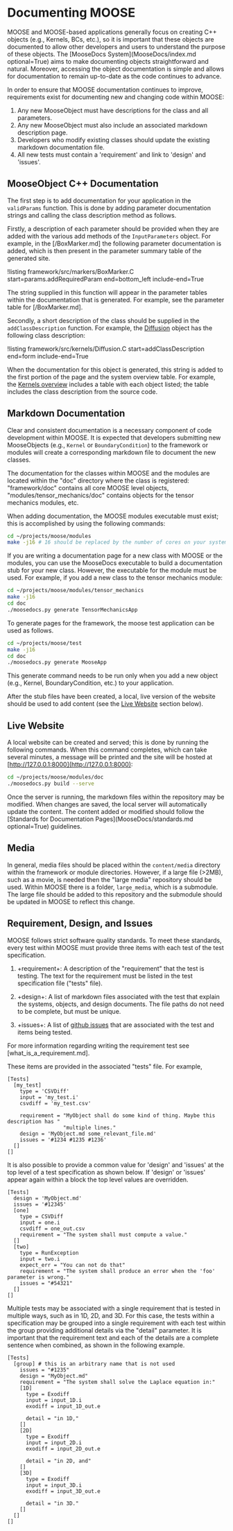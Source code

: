 # Documenting MOOSE

MOOSE and MOOSE-based applications generally focus on creating C++ objects (e.g., Kernels, BCs,
etc.), so it is important that these objects are documented to allow other developers and users to
understand the purpose of these objects. The [MooseDocs System](MooseDocs/index.md optional=True) aims to make
documenting objects straightforward and natural. Moreover, accessing the object documentation is
simple and allows for documentation to remain up-to-date as the code continues to advance.

In order to ensure that MOOSE documentation continues to improve, requirements exist for
documenting new and changing code within MOOSE:

1. Any new MooseObject must have descriptions for the class and all parameters.
1. Any new MooseObject must also include an associated markdown description page.
1. Developers who modify existing classes should update the existing markdown documentation file.
1. All new tests must contain a 'requirement' and link to 'design' and 'issues'.

## MooseObject C++ Documentation

The first step is to add documentation for your application in the `validParams` function. This is
done by adding parameter documentation strings and calling the class description method as follows.

Firstly, a description of each parameter should be provided when they are added with the various add
methods of the `InputParameters` object. For example, in the
[/BoxMarker.md] the following parameter documentation is
added, which is then present in the parameter summary table of the generated site.

!listing framework/src/markers/BoxMarker.C
         start=params.addRequiredParam
         end=bottom_left
         include-end=True

The string supplied in this function will appear in the parameter tables within the documentation
that is generated.  For example, see the parameter table for [/BoxMarker.md].

Secondly, a short description of the class should be supplied in the `addClassDescription`
function. For example, the [Diffusion](/Diffusion.md) object has the following class description:

!listing framework/src/kernels/Diffusion.C
        start=addClassDescription
        end=form
        include-end=True

When the documentation for this object is generated, this string is added to the first portion of the
page and the system overview table. For example, the [Kernels overview](syntax/Kernels/index.md)
includes a table with each object listed; the table includes the class description from the source
code.

## Markdown Documentation

Clear and consistent documentation is a necessary component of code development within MOOSE.  It is
expected that developers submitting new MooseObjects (e.g., `Kernel` or `BoundaryCondition`) to the
framework or modules will create a corresponding markdown file to document the new classes.

The documentation for the classes within MOOSE and the modules are located within the "doc"
directory where the class is registered: "framework/doc" contains all core MOOSE level objects,
"modules/tensor_mechanics/doc" contains objects for the tensor mechanics modules, etc.

When adding documentation, the MOOSE modules executable must exist; this is accomplished by using the
following commands:

```bash
cd ~/projects/moose/modules
make -j16 # 16 should be replaced by the number of cores on your system
```

If you are writing a documentation page for a new class with MOOSE or the modules, you can use the
MooseDocs executable to build a documentation stub for your new class. However, the executable
for the module must be used. For example, if you add a new class to the tensor mechanics
module:

```bash
cd ~/projects/moose/modules/tensor_mechanics
make -j16
cd doc
./moosedocs.py generate TensorMechanicsApp
```

To generate pages for the framework, the moose test application can be used as follows.

```bash
cd ~/projects/moose/test
make -j16
cd doc
./moosedocs.py generate MooseApp
```

This generate command needs to be run only when you add a new object (e.g., Kernel,
BoundaryCondition, etc.) to your application.

After the stub files have been created, a local, live version of the website should
be used to add content (see the [Live Website](#live-website) section below).

## Live Website

A local website can be created and served; this is done by running the following commands.  When
this command completes, which can take several minutes, a message will be printed and the site will
be hosted at [http://127.0.0.1:8000](http://127.0.0.1:8000):

```bash
cd ~/projects/moose/modules/doc
./moosedocs.py build --serve
```

Once the server is running, the markdown files within the repository may be modified. When
changes are saved, the local server will automatically update the content.
The content added or modified should follow the
[Standards for Documentation Pages](MooseDocs/standards.md optional=True) guidelines.

## Media

In general, media files should be placed within the `content/media` directory within the
framework or module directories. However, if a large file (>2MB), such as a movie, is needed then
the "large media" repository should be used. Within MOOSE there is a folder, `large_media`, which
is a submodule. The large file should be added to this repository and the submodule should be
updated in MOOSE to reflect this change.

## Requirement, Design, and Issues

MOOSE follows strict software quality standards. To meet these standards, every test within MOOSE
must provide three items with each test of the test specification.

1. +requirement+: A description of the "requirement" that the test is
   testing. The text for the requirement must be listed in the test specification file ("tests" file).

1. +design+: A list of markdown files associated with the test that explain the systems, objects,
   and design documents. The file paths do not need to be complete, but must be unique.

1. +issues+: A list of [github issues](https://github.com/idaholab/moose/issues/) that are
   associated with the test and items being tested.

For more information regarding writing the requirement test see [what_is_a_requirement.md].

These items are provided in the associated "tests" file. For example,

```
[Tests]
  [my_test]
    type = 'CSVDiff'
    input = 'my_test.i'
    csvdiff = 'my_test.csv'

    requirement = "MyObject shall do some kind of thing. Maybe this description has "
                  "multiple lines."
    design = 'MyObject.md some_relevant_file.md'
    issues = '#1234 #1235 #1236'
  []
[]
```

It is also possible to provide a common value for 'design' and 'issues' at the top level of a test
specification as shown below. If 'design' or 'issues' appear again within a block the top level
values are overridden.

```
[Tests]
  design = 'MyObject.md'
  issues = '#12345'
  [one]
    type = CSVDiff
    input = one.i
    csvdiff = one_out.csv
    requirement = "The system shall must compute a value."
  []
  [two]
    type = RunException
    input = two.i
    expect_err = "You can not do that"
    requirement = "The system shall produce an error when the 'foo' parameter is wrong."
    issues = "#54321"
  []
[]
```

Multiple tests may be associated with a single requirement that is tested in
multiple ways, such as in 1D, 2D, and 3D. For this case, the tests within a
specification may be grouped into a single requirement with each test within the group providing
additional details via the "detail" parameter. It is important that the requirement text
and each of the details are a complete sentence when combined, as shown in the following example.

```
[Tests]
  [group] # this is an arbitrary name that is not used
    issues = "#1235"
    design = "MyObject.md"
    requirement = "The system shall solve the Laplace equation in:"
    [1D]
      type = Exodiff
      input = input_1D.i
      exodiff = input_1D_out.e

      detail = "in 1D,"
    []
    [2D]
      type = Exodiff
      input = input_2D.i
      exodiff = input_2D_out.e

      detail = "in 2D, and"
    []
    [3D]
      type = Exodiff
      input = input_3D.i
      exodiff = input_3D_out.e

      detail = "in 3D."
    []
  []
[]
```

